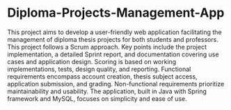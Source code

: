 # Diploma-Projects-Management-App
This project aims to develop a user-friendly web application facilitating the management of diploma thesis projects for both students and professors. This project follows a Scrum approach. Key points include the project implementation, a detailed Sprint report, and documentation covering use cases and application design. Scoring is based on working implementations, tests, design quality, and reporting. Functional requirements encompass account creation, thesis subject access, application submission, and grading. Non-functional requirements prioritize maintainability and usability. The application, built in Java with Spring framework and MySQL, focuses on simplicity and ease of use.
